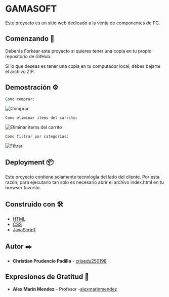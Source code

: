 # GAMASOFT

Este proyecto es un sitio web dedicado a la venta de componentes de PC.


## Comenzando 🚀

Deberás Forkear este proyecto si quieres tener una copia en tu propio repositorio de GitHub.

Si lo que deseas es tener una copia en tu computador local, debes bajarte el archivo ZIP.

## Demostración ⚙️
```
Como comprar:
```
![Comprar](https://user-images.githubusercontent.com/62450970/160321301-b03b3cdf-01a1-4318-a602-2157de33f680.gif)

```
Como eliminar items del carrito:
```
![Eliminar items del carrito](https://user-images.githubusercontent.com/62450970/160320240-34ce26d4-c7b1-4120-bb79-8555f461586e.gif)
```
Como filtrar por categorias:
```
![Filtrar](https://user-images.githubusercontent.com/62450970/160320860-f4f89f0d-bc6d-476d-a004-d52e26469689.gif)



## Deployment 📦

Este proyecto contiene solamente tecnología del lado del cliente. Por esta razón, para ejecutarlo tan solo es necesario abrir el archivo index.html en tu browser favorito.

## Construido con 🛠️
* [HTML](https://developer.mozilla.org/es/docs/Web/HTML)
* [CSS](https://developer.mozilla.org/es/docs/Web/CSS) 
* [JavaScripT](https://developer.mozilla.org/es/docs/Web/JavaScript) 

## Autor ✒️

* **Christian Prudencio Padilla** - [crisedu250198](https://github.com/crisedu250198/)
## Expresiones de Gratitud 🎁

* **Alex Marin Mendez** - Profesor -[alexmarinmendez](https://github.com/alexmarinmendez)

